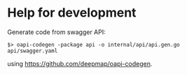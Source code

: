 # Help for development

Generate code from swagger API:

    $> oapi-codegen -package api -o internal/api/api.gen.go api/swagger.yaml


using <https://github.com/deepmap/oapi-codegen>.
